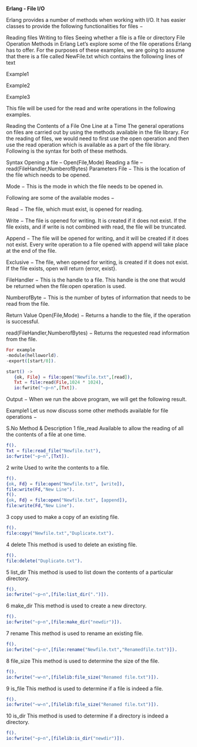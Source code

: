 **Erlang - File I/O**
 
Erlang provides a number of methods when working with I/O. It has easier classes to provide the following functionalities for files −

Reading files
Writing to files
Seeing whether a file is a file or directory
File Operation Methods in Erlang
Let’s explore some of the file operations Erlang has to offer. For the purposes of these examples, we are going to assume that there is a file called NewFile.txt which contains the following lines of text

Example1

Example2

Example3

This file will be used for the read and write operations in the following examples.

Reading the Contents of a File One Line at a Time
The general operations on files are carried out by using the methods available in the file library. For the reading of files, we would need to first use the open operation and then use the read operation which is available as a part of the file library. Following is the syntax for both of these methods.

Syntax
Opening a file – Open(File,Mode)
Reading a file – read(FileHandler,NumberofBytes)
Parameters
File − This is the location of the file which needs to be opened.

Mode − This is the mode in which the file needs to be opened in.

Following are some of the available modes −

Read − The file, which must exist, is opened for reading.

Write − The file is opened for writing. It is created if it does not exist. If the file exists, and if write is not combined with read, the file will be truncated.

Append − The file will be opened for writing, and it will be created if it does not exist. Every write operation to a file opened with append will take place at the end of the file.

Exclusive − The file, when opened for writing, is created if it does not exist. If the file exists, open will return {error, exist}.

FileHandler − This is the handle to a file. This handle is the one that would be returned when the file:open operation is used.

NumberofByte − This is the number of bytes of information that needs to be read from the file.

Return Value
Open(File,Mode) − Returns a handle to the file, if the operation is successful.

read(FileHandler,NumberofBytes) − Returns the requested read information from the file.

```elixir
For example
-module(helloworld). 
-export([start/0]). 

start() -> 
   {ok, File} = file:open("Newfile.txt",[read]),
   Txt = file:read(File,1024 * 1024), 
   io:fwrite("~p~n",[Txt]).
```

Output − When we run the above program, we will get the following result.

Example1
Let us now discuss some other methods available for file operations −

S.No	Method & Description
1	file_read
Available to allow the reading of all the contents of a file at one time.

```Erlang 
f().  
Txt = file:read_file("Newfile.txt"),    
io:fwrite("~p~n",[Txt]).
```

2	write
Used to write the contents to a file.

```Erlang 
f().  
{ok, Fd} = file:open("Newfile.txt", [write]), 
file:write(Fd,"New Line").
f().
{ok, Fd} = file:open("Newfile.txt", [append]), 
file:write(Fd,"New Line").
```

3	copy
used to make a copy of an existing file.

```Erlang 
f().  
file:copy("Newfile.txt","Duplicate.txt").
```

4	delete
This method is used to delete an existing file.

```Erlang 
f().  
file:delete("Duplicate.txt").
```

5	list_dir
This method is used to list down the contents of a particular directory.

```Erlang 
f().  
io:fwrite("~p~n",[file:list_dir(".")]).
```

6	make_dir
This method is used to create a new directory.

```Erlang 
f().  
io:fwrite("~p~n",[file:make_dir("newdir")]).
```

7	rename
This method is used to rename an existing file.

```Erlang 
f().  
io:fwrite("~p~n",[file:rename("Newfile.txt","Renamedfile.txt")]).
```

8	file_size
This method is used to determine the size of the file.

```Erlang 
f().  
io:fwrite("~w~n",[filelib:file_size("Renamed file.txt")]).
```

9	is_file
This method is used to determine if a file is indeed a file.

```Erlang 
f().  
io:fwrite("~w~n",[filelib:file_size("Renamed file.txt")]).
```

10	is_dir
This method is used to determine if a directory is indeed a directory.

```Erlang 
f().  
io:fwrite("~p~n",[filelib:is_dir("newdir")]).
```
